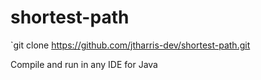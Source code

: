 # shortest-path
`git clone https://github.com/jtharris-dev/shortest-path.git

Compile and run in any IDE for Java